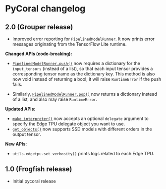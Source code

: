 # PyCoral changelog


## 2.0 (Grouper release)

* Improved error reporting for `PipelinedModelRunner`. It now prints error
messages originating from the TensorFlow Lite runtime.

**Changed APIs (code-breaking):**

* [`PipelinedModelRunner.push()`](https://coral.ai/docs/reference/py/pycoral.pipeline/#pycoral.pipeline.pipelined_model_runner.PipelinedModelRunner.push)
now requires a dictionary for the `input_tensors` (instead of a list), so that
each input tensor provides a corresponding tensor name as the dictionary key.
This method is also now void instead of returning a bool; it will raise
`RuntimeError` if the push fails.

* Similarly,
[`PipelinedModelRunner.pop()`](https://coral.ai/docs/reference/py/pycoral.pipeline/#pycoral.pipeline.pipelined_model_runner.PipelinedModelRunner.pop)
now returns a dictionary instead of a list, and also may raise `RuntimeError`.


**Updated APIs:**

* [`make_interpreter()`](https://coral.ai/docs/reference/py/pycoral.utils/#pycoral.utils.edgetpu.make_interpreter)
now accepts an optional `delegate` argument to specify the Edge TPU delegate
object you want to use.
* [`get_objects()`](https://coral.ai/docs/reference/py/pycoral.adapters/#pycoral.adapters.detect.get_objects)
now supports SSD models with different orders in the output tensor.


**New APIs:**

*  `utils.edgetpu.set_verbosity()` prints logs related to each Edge TPU.


## 1.0 (Frogfish release)

*   Initial pycoral release
